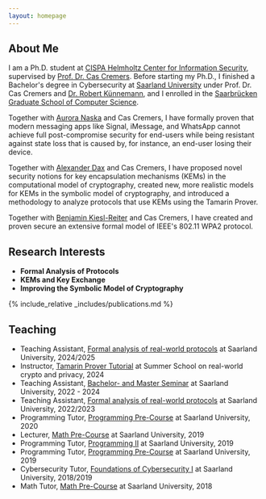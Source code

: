```yaml
---
layout: homepage
---
```


## About Me

I am a Ph.D. student at [CISPA Helmholtz Center for Information Security](https://cispa.de/en),
supervised by [Prof. Dr. Cas Cremers](https://people.cispa.io/cas.cremers/). Before starting my Ph.D., I finished a Bachelor's degree in Cybersecurity at [Saarland University](https://www.uni-saarland.de/en/home.html) under 
Prof. Dr. Cas Cremers and [Dr. Robert Künnemann](http://www.kunnemann.de/), and I enrolled
in the [Saarbrücken Graduate School of Computer Science](https://www.graduateschool-computerscience.de/).

Together with [Aurora Naska](https://cispa.de/en/people/aurora.naska) and Cas Cremers, I have formally proven
that modern messaging apps like Signal, iMessage, and WhatsApp cannot achieve
full post-compromise security for end-users while being resistant against state
loss that is caused by, for instance, an end-user losing their device.

Together with [Alexander Dax](https://www.alexanderdax.org/) and Cas Cremers, I have proposed
novel security notions for key encapsulation mechanisms (KEMs)
in the computational model of cryptography, created new, more realistic models
for KEMs in the symbolic model of cryptography, and introduced a methodology to
analyze protocols that use KEMs using the Tamarin Prover.

Together with [Benjamin Kiesl-Reiter](https://benjaminkiesl.github.io/) and Cas Cremers, I have
created and proven secure an extensive formal model of IEEE's 802.11 WPA2 protocol.

## Research Interests

- **Formal Analysis of Protocols**
- **KEMs and Key Exchange**
- **Improving the Symbolic Model of Cryptography**

<!-- ## News

- **[Feb. 2020]** Our paper about incremental learning is accepted to CVPR 2020.
- **[Feb. 2020]** We will host the ACM Multimedia Asia 2020 conference in Singapore!
- **[Sept. 2019]** Our paper about few-shot learning is accepted to NeurIPS 2019.
- **[Mar. 2019]** Our paper about few-shot learning is accepted to CVPR 2019. -->

{% include_relative _includes/publications.md %}

<!-- {% include_relative _includes/services.md %} -->

## Teaching
- Teaching Assistant, [Formal analysis of real-world protocols](https://cms.cispa.saarland/farwsp24/) at Saarland University, 2024/2025
- Instructor, [Tamarin Prover Tutorial](https://summerschool-croatia.cs.ru.nl/2024/index.html) at Summer School on real-world crypto and privacy, 2024
- Teaching Assistant, [Bachelor- and Master Seminar](https://cms.cispa.saarland/bms_ws2324/) at Saarland University, 2022 - 2024
- Teaching Assistant, [Formal analysis of real-world protocols](https://cms.cispa.saarland/farwsp22/) at Saarland University, 2022/2023
- Programming Tutor, [Programming Pre-Course](https://cms.sic.saarland/p2vorkurs2020) at Saarland University, 2020
- Lecturer, [Math Pre-Course](https://vorkurs.cs.uni-saarland.de/cms/ss19/) at Saarland University, 2019
- Programming Tutor, [Programming II](https://cms.sic.saarland/prog2_19/) at Saarland University, 2019
- Programming Tutor, [Programming Pre-Course](https://cms.sic.saarland/p2vorkurs19/tutors/) at Saarland University, 2019
- Cybersecurity Tutor, [Foundations of Cybersecurity I](https://cms.cispa.saarland/cysec1_18/) at Saarland University, 2018/2019
- Math Tutor, [Math Pre-Course](https://vorkurs.cs.uni-saarland.de/cms/ss18/) at Saarland University, 2018
